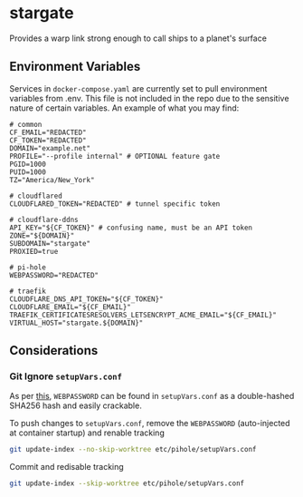 # stargate
Provides a warp link strong enough to call ships to a planet's surface

## Environment Variables

Services in `docker-compose.yaml` are currently set to pull environment variables from .env. This file is not included in the repo due to the sensitive nature of certain variables. An example of what you may find:

```
# common
CF_EMAIL="REDACTED"
CF_TOKEN="REDACTED"
DOMAIN="example.net"
PROFILE="--profile internal" # OPTIONAL feature gate
PGID=1000
PUID=1000
TZ="America/New_York"

# cloudflared
CLOUDFLARED_TOKEN="REDACTED" # tunnel specific token

# cloudflare-ddns
API_KEY="${CF_TOKEN}" # confusing name, must be an API token
ZONE="${DOMAIN}"
SUBDOMAIN="stargate"
PROXIED=true

# pi-hole
WEBPASSWORD="REDACTED"

# traefik
CLOUDFLARE_DNS_API_TOKEN="${CF_TOKEN}"
CLOUDFLARE_EMAIL="${CF_EMAIL}"
TRAEFIK_CERTIFICATESRESOLVERS_LETSENCRYPT_ACME_EMAIL="${CF_EMAIL}"
VIRTUAL_HOST="stargate.${DOMAIN}"
```

## Considerations

### Git Ignore `setupVars.conf`

As per [this](https://www.exploit-db.com/docs/49963), `WEBPASSWORD` can be found in `setupVars.conf` as a double-hashed SHA256 hash and easily crackable.

To push changes to `setupVars.conf`, remove the `WEBPASSWORD` (auto-injected at container startup) and renable tracking

```bash
git update-index --no-skip-worktree etc/pihole/setupVars.conf
```

Commit and redisable tracking

```bash
git update-index --skip-worktree etc/pihole/setupVars.conf
```
